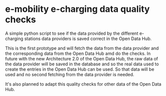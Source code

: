 <!--
SPDX-FileCopyrightText: NOI Techpark <digital@noi.bz.it>

SPDX-License-Identifier: CC0-1.0
-->

# e-mobility e-charging data quality checks

A simple python script to see if the data provided by the different e-charging stations data providers is saved correct in the Open Data Hub.

This is the first prototype and will fetch the data from the data provider and the corresponding data from the Open Data Hub amd do the checks.
In future with the new Architecture 2.0 of the Open Data Hub, the raw data of the data provider will be saved in the database and so the real data used to create the entries in the Open Data Hub can be used. So that data will be used and no second fetching from the data provider is needed.

It's also planned to adapt this quality checks for other data of the Open Data Hub.
